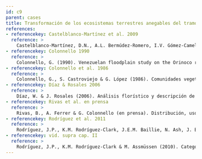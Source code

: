 ```yaml
---
id: c9
parent: cases
title: Transformación de los ecosistemas terrestres anegables del tramo central del bajo Orinoco
references:
- referencekey: Castelblanco-Martínez et al. 2009
  reference: >
    Castelblanco-Martínez, D.N., A.L. Bermúdez-Romero, I.V. Gómez-Camelo, F.C.W. Rosas, F. Trujillo & E. Zerda-Ordoñez (2009). Seasonality of habitat use, mortality and reproduction of the Vulnerable Antillean manatee Trichechus manatus manatus in the Orinoco River, Colombia: implications for conservation. Oryx 43(2): 235-242.
- referencekey: Colonnello 1990
  reference: >
    Colonnello, G. (1990). Venezuelan floodplain study on the Orinoco river. Forest Ecology and Management 33: 103-124.
- referencekey: Colonnello et al. 1986
  reference: >
    Colonnello, G., S. Castroviejo & G. López (1986). Comunidades vegetales asociadas al río Orinoco en el Sur de Anzoátegui y Monagas. Memoria de la Sociedad de Ciencias Naturales La Salle 151: 127-165.
- referencekey: Díaz & Rosales 2006
  reference: >
    Díaz, W. & J. Rosales (2006). Análisis florístico y descripción de la vegetación inundable de várzeas orinoquenses en el bajo río Orinoco, Venezuela. Acta Botánica Venezuelica 29(1): 39-68.
- referencekey: Rivas et al. en prensa
  reference: >
    Rivas, B., A. Ferrer & G. Colonnello (en prensa). Distribución, uso de hábitat y status poblacional del manatí (Trichechus manatus) en el tramo central del Bajo Orinoco. Memoria de la Fundación La Salle de Ciencias Naturales.
- referencekey: Rodríguez et al. 2011
  reference: >
    Rodríguez, J.P., K.M. Rodríguez-Clark, J.E.M. Baillie, N. Ash, J. Benson, T. Boucher, C. Brown, N. Burgess, B. Collen, M. Jennings, D.A. Keith, E. Nicholson, C. Revenga, B. Reyers, M. Rouget, T. Smith, M. Spalding, A. Taber, M. Walpole, I. Zager & T. Zamin (2011) Establishing IUCN Red List criteria for threatened ecosystems. Conservation Biology 25: [doi: 10.1111/j.1523-1739.2010.1598].
- referencekey: vid. supra cap. II
  reference: >
    Rodríguez, J.P., K.M. Rodríguez-Clark & M. Assmüssen (2010). Categorías y criterios de las listas rojas de ecosistemas. Pp: 93-105. En: J.P. Rodríguez, F. Rojas-Suárez & D. Giraldo Hernández (eds.). Libro Rojo de los Ecosistemas Terrestres de Venezuela. Provita, Shell Venezuela, Lenovo (Venezuela). Caracas: Venezuela.
---
```

